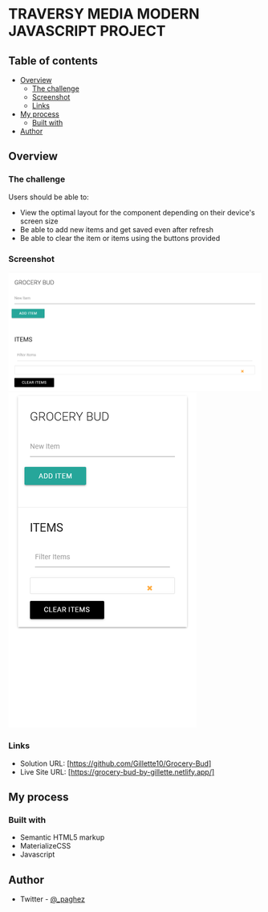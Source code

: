# TRAVERSY MEDIA MODERN JAVASCRIPT PROJECT


## Table of contents

- [Overview](#overview)
  - [The challenge](#the-challenge)
  - [Screenshot](#screenshot)
  - [Links](#links)
- [My process](#my-process)
  - [Built with](#built-with)
- [Author](#author)

## Overview

### The challenge

Users should be able to:

- View the optimal layout for the component depending on their device's screen size
- Be able to add new items and get saved even after refresh
- Be able to clear the item or items using the buttons provided


### Screenshot

![A screenshot of the Desktop view](./Screenshot/DesktopView.png 'A screenshot of the Desktop view')
![A screenshot of the Mobile View one](./Screenshot/MobileView.png 'A screenshot of the Mobile View')


### Links

- Solution URL: [https://github.com/Gillette10/Grocery-Bud]
- Live Site URL: [https://grocery-bud-by-gillette.netlify.app/]

## My process

### Built with

- Semantic HTML5 markup
- MaterializeCSS
- Javascript

## Author
- Twitter - [@\_paghez](https://www.twitter.com/yourusername)
